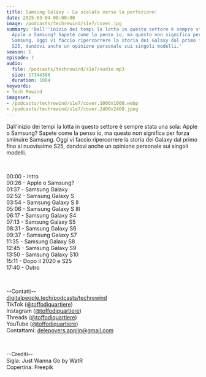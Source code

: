 ```yaml
---
title: Samsung Galaxy - La scalata verso la perfezione!
date: 2025-03-04 08:00:00
image: /podcasts/techrewind/s1e7/cover.jpg
summary: 'Dall''inizio dei tempi la lotta in questo settore è sempre stata una sola:
  Apple o Samsung? Sapete come la penso io, ma questo non significa per forza sminuire
  Samsung. Oggi vi faccio ripercorrere la storia dei Galaxy dal primo fino al nuovissimo
  S25, dandovi anche un opinione personale sui singoli modelli.'
season: 1
episode: 7
audio:
  file: /podcasts/techrewind/s1e7/audio.mp3
  size: 17344388
  duration: 1084
keywords:
- Tech Rewind
imageset:
- /podcasts/techrewind/s1e7/cover.1000x1000.webp
- /podcasts/techrewind/s1e7/cover.2400x2400.jpeg
---
```


Dall’inizio dei tempi la lotta in questo settore è sempre stata una sola: Apple o Samsung? Sapete come la penso io, ma questo non significa per forza sminuire Samsung. Oggi vi faccio ripercorrere la storia dei Galaxy dal primo fino al nuovissimo S25, dandovi anche un opinione personale sui singoli modelli.

<br>

00:00 - Intro<br>
00:26 - Apple o Samsung?<br>
01:37 - Samsung Galaxy<br>
02:52 - Samsung Galaxy S<br>
03:54 - Samsung Galaxy S II<br>
05:06 - Samsung Galaxy S III<br>
06:17 - Samsung Galaxy S4<br>
07:13 - Samsung Galaxy S5<br>
08:31 - Samsung Galaxy S6<br>
09:37 - Samsung Galaxy S7<br>
11:35 - Samsung Galaxy S8<br>
12:45 - Samsung Galaxy S9<br>
13:50 - Samsung Galaxy S10<br>
15:11 - Dopo il 2020 e S25<br>
17:40 - Outro<br>

<br>

--Contatti--<br>
[digitalpeople.tech/podcasts/techrewind](https://w3id.org/digitalpeople/podcasts/techrewind)<br>
TikTok ([@toffodiquartiere](https://www.tiktok.com/@toffodiquartiere))<br>
Instagram ([@toffodiquartiere](https://www.instagram.com/toffodiquartiere))<br>
Threads ([@toffodiquartiere](https://www.threads.net/toffodiquartiere))<br>
YouTube ([@toffodiquartiere](https://www.youtube.com/@toffodiquartiere))<br>
Contattami: [delepovers.applin@gmail.com](mailto:delepovers.applin@gmail.com)

<br>

--Crediti--<br>
Sigla: Just Wanna Go by WatR<br>
Copertina: Freepik